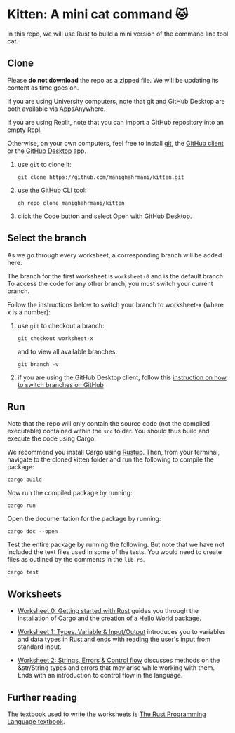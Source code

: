 # Kitten: A mini cat command 🐱

In this repo, we will use Rust to build a mini version of the command line tool cat.

## Clone

Please **do not download** the repo as a zipped file.
We will be updating its content as time goes on.

If you are using University computers, note that git and GitHub Desktop are both available via AppsAnywhere.

If you are using Replit, note that you can import a GitHub repository into an empty Repl.

Otherwise, on your own computers, feel free to install [git](https://git-scm.com/book/en/v2/Getting-Started-Installing-Git), the [GitHub client](https://github.com/cli/cli) or the [GitHub Desktop](https://desktop.github.com) app.

1. use `git` to clone it:

   ```shell
   git clone https://github.com/manighahrmani/kitten.git
   ```

2. use the GitHub CLI tool:

   ```shell
   gh repo clone manighahrmani/kitten
   ```

3. click the Code button and select Open with GitHub Desktop.

## Select the branch

As we go through every worksheet, a corresponding branch will be added here.

The branch for the first worksheet is `worksheet-0` and is the default branch.
To access the code for any other branch, you must switch your current branch.

Follow the instructions below to switch your branch to worksheet-x (where x is a number):

1. use `git` to checkout a branch:

   ```shell
   git checkout worksheet-x
   ```

   and to view all available branches:

   ```shell
   git branch -v
   ```

2. if you are using the GitHub Desktop client, follow this [instruction on how to switch branches on GitHub](https://docs.github.com/en/desktop/contributing-and-collaborating-using-github-desktop/making-changes-in-a-branch/managing-branches#switching-between-branches)

## Run

Note that the repo will only contain the source code (not the compiled executable) contained within the `src` folder.
You should thus build and execute the code using Cargo.

We recommend you install Cargo using [Rustup](https://rustup.rs#).
Then, from your terminal, navigate to the cloned kitten folder and run the following to compile the package:

```shell
cargo build
```

Now run the compiled package by running:

```shell
cargo run
```

Open the documentation for the package by running:

```shell
cargo doc --open
```

Test the entire package by running the following. But note that we have not included the text files used in some of the tests. You would need to create files as outlined by the comments in the `lib.rs`.

```shell
cargo test
```

## Worksheets

- [Worksheet 0: Getting started with Rust](https://docs.google.com/document/d/1-Whyq8QIRzTl00rSeeeO70deLPhB3_tEREvbEE2ALkE/edit?usp=sharing) guides you through the installation of Cargo and the creation of a Hello World package.

- [Worksheet 1: Types, Variable & Input/Output](https://docs.google.com/document/d/1J5LmgJFnPYLjJBGiVSL7BezFMMhLZB2oqxctPSc2cHc/edit?usp=sharing) introduces you to variables and data types in Rust and ends with reading the user's input from standard input.

- [Worksheet 2: Strings, Errors & Control flow](https://docs.google.com/document/d/1HfJy0VWwNgMSGts4NSk02kDhHqGVJ6PN8dktgqJS074/edit?usp=sharing) discusses methods on the &str/String types and errors that may arise while working with them. Ends with an introduction to control flow in the language.

## Further reading

The textbook used to write the worksheets is [The Rust Programming Language textbook](https://doc.rust-lang.org/book/).
